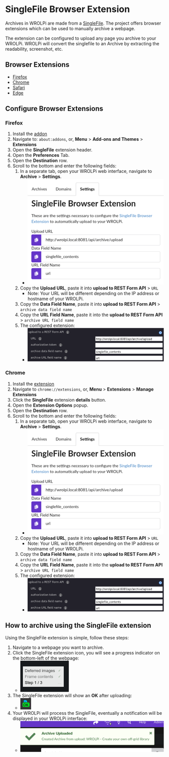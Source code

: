 # SingleFile Browser Extension

Archives in WROLPi are made from a [SingleFile](https://github.com/gildas-lormeau/SingleFile). The project offers
browser extensions which can be used to manually archive a webpage.

The extension can be configured to upload any page you archive to your WROLPi. WROLPi will convert the singlefile to an
Archive by extracting the readability, screenshot, etc.

## Browser Extensions

* [Firefox](https://addons.mozilla.org/en-US/firefox/addon/single-file/)
* [Chrome](https://chromewebstore.google.com/detail/singlefile/mpiodijhokgodhhofbcjdecpffjipkle)
* [Safari](https://apps.apple.com/us/app/singlefile-for-safari/id6444322545)
* [Edge](https://microsoftedge.microsoft.com/addons/detail/singlefile/efnbkdcfmcmnhlkaijjjmhjjgladedno)

## Configure Browser Extensions

### Firefox

1. Install the [addon](https://addons.mozilla.org/en-US/firefox/addon/single-file/)
2. Navigate to: `about:addons`, or, **Menu** > **Add-ons and Themes** > **Extensions**
3. Open the **SingleFile** extension header.
4. Open the **Preferences** Tab.
5. Open the **Destination** row.
6. Scroll to the bottom and enter the following fields:
    1. In a separate tab, open your WROLPi web interface, navigate to **Archive** > **Settings**.
        * ![Archive Settings Page](archive-settings-page.png)
    2. Copy the **Upload URL**, paste it into **upload to REST Form API** > `URL`
        * Note: Your URL will be different depending on the IP address or hostname of your WROLPi.
    3. Copy the **Data Field Name**, paste it into **upload to REST Form API** > `archive data field name`
    4. Copy the **URL Field Name**, paste it into the **upload to REST Form API** > `archive URL field name`
    5. The configured extension:
        * ![Firefox SingleFile Settings](firefox-singlefile-settings.png)

### Chrome

1. Install the [extension](https://chromewebstore.google.com/detail/singlefile/mpiodijhokgodhhofbcjdecpffjipkle)
2. Navigate to `chrome://extensions`, or, **Menu** > **Extensions** > **Manage Extensions**
3. Click the **SingleFile** extension **details** button.
4. Open the **Extension Options** popup.
5. Open the **Destination** row.
6. Scroll to the bottom and enter the following fields:
    1. In a separate tab, open your WROLPi web interface, navigate to **Archive** > **Settings**.
        * ![Archive Settings Page](archive-settings-page.png)
    2. Copy the **Upload URL**, paste it into **upload to REST Form API** > `URL`
        * Note: Your URL will be different depending on the IP address or hostname of your WROLPi.
    3. Copy the **Data Field Name**, paste it into **upload to REST Form API** > `archive data field name`
    4. Copy the **URL Field Name**, paste it into the **upload to REST Form API** > `archive URL field name`
    5. The configured extension:
        * ![Firefox SingleFile Settings](firefox-singlefile-settings.png)

## How to archive using the SingleFile extension

Using the SingleFile extension is simple, follow these steps:

1. Navigate to a webpage you want to archive.
2. Click the SingleFile extension icon, you will see a progress indicator on the bottom-left of the webpage:
    * ![An image of the SingleFile progress indicator](singlefile-progress-indicator.png)
3. The SingleFile extension will show an **OK** after uploading:
    * ![SingleFile browser extension OK screenshot](singlefile-extension-ok.png)
4. Your WROLPi will process the SingleFile, eventually a notification will be displayed in your WROLPi interface:
    * ![WROLPi successful archive notification](archive-uploaded-notification.png)